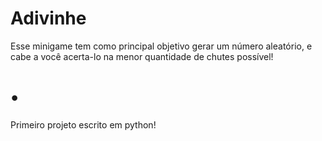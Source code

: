 # Adivinhe
Esse minigame tem como principal objetivo gerar um número aleatório, e cabe a você acerta-lo na menor quantidade de chutes possível!
# •
Primeiro projeto escrito em python!
